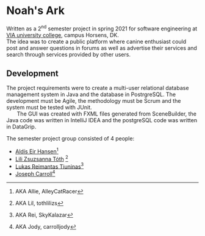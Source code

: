 # Noah's Ark
Written as a 2<sup>nd</sup> semester project in spring 2021 for software engineering at [VIA university college](https://via.dk), campus Horsens, DK.  
The idea was to create a public platform where canine enthusiast could post and answer questions in forums as well as advertise their services and search through services provided by other users.


## Development
The project requirements were to create a multi-user relational database management system in Java and the database in PostrgreSQL. The development must be Agile, the methodology must be Scrum and the system must be tested with JUnit.  
&nbsp;&nbsp;&nbsp;&nbsp;&nbsp;&nbsp;&nbsp;The GUI was created with FXML files generated from SceneBuilder, the Java code was written in IntelliJ IDEA and the postgreSQL code was written in DataGrip.

The semester project group consisted of 4 people:

- [Aldís Eir Hansen](https://github.com/AlleyCatRacer)[^0]
- [Lili Zsuzsanna Tóth](https://github.com/tothlilizs) [^1]
- [Lukas Reimantas Tiuninas](https://github.com/SkyKalazar)[^2]
- [Joseph Carroll](https://github.com/carrolljody)[^3]


[^0]: AKA Allie, AlleyCatRacer
[^1]: AKA Lil, tothlilizs
[^2]: AKA Rei, SkyKalazar
[^3]: AKA Jody, carrolljody
